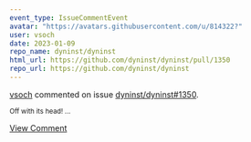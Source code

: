 ```yaml
---
event_type: IssueCommentEvent
avatar: "https://avatars.githubusercontent.com/u/814322?"
user: vsoch
date: 2023-01-09
repo_name: dyninst/dyninst
html_url: https://github.com/dyninst/dyninst/pull/1350
repo_url: https://github.com/dyninst/dyninst
---
```


<a href='https://github.com/vsoch' target='_blank'>vsoch</a> commented on issue <a href='https://github.com/dyninst/dyninst/pull/1350' target='_blank'>dyninst/dyninst#1350</a>.

<small>Off with its head! ...</small>

<a href='https://github.com/dyninst/dyninst/pull/1350' target='_blank'>View Comment</a>